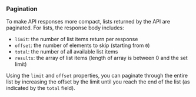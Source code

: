 ### Pagination

To make API responses more compact, lists returned by the API are paginated. For lists, the response body includes:

- `limit`: the number of list items return per response
- `offset`: the number of elements to skip (starting from `0`)
- `total`: the number of all available list items
- `results`: the array of list items (length of array is between 0 and the set limit)

Using the `limit` and `offset` properties, you can paginate through the entire list by increasing the offset by the limit until you reach the end of the list (as indicated by the `total` field).
